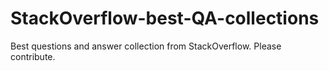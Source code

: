 # StackOverflow-best-QA-collections
Best questions and answer collection from StackOverflow. Please contribute.

